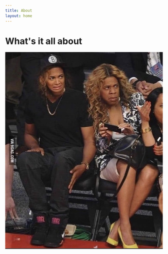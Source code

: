 ```yaml
---
title: About
layout: home
---
```


<h1>What's it all about</h1>

<img src="images/foo.jpg" alt="foo" />
